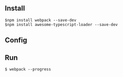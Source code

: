 ## Install
    $npm install webpack --save-dev
    $npm install awesome-typescript-loader --save-dev 

## Config



## Run
    $ webpack --progress